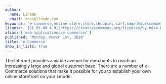 ```yaml
---
author:
  name: Linode
  email: docs@linode.com
keywords: 'e-commerce,online store,store,shopping cart,magento,oscommerce'
license: '[CC BY-ND 4.0](https://creativecommons.org/licenses/by-nd/4.0)'
alias: ['web-applications/e-commerce/']
published: 'Monday, March 1st, 2010'
title: 'e-Commerce'
show_in_lists: true
---
```


The Internet provides a viable avenue for merchants to reach an increasingly large and global customer base. There are a number of e-Commerce solutions that make it possible for you to establish your own online storefront on your Linode.
